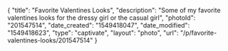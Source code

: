 {
    "title": "Favorite Valentines Looks",
    "description": "Some of my favorite valentines looks for the dressy girl or the casual girl",
    "photoId": "201547514",
    "date_created": "1549418047",
    "date_modified": "1549418623",
    "type": "captivate",
    "layout": "photo",
    "url": "\/p\/favorite-valentines-looks\/201547514"
}